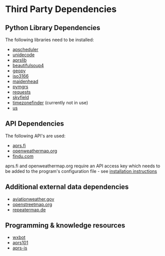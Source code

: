 # Third Party Dependencies

## Python Library Dependencies

The following libraries need to be installed:

- [apscheduler](https://github.com/agronholm/apscheduler)
- [unidecode](https://github.com/avian2/unidecode)
- [aprslib](https://github.com/rossengeorgiev/aprs-python)
- [beautifulsoup4](https://www.crummy.com/software/BeautifulSoup/)
- [geopy](https://github.com/geopy/geopy)
- [iso3166](https://github.com/deactivated/python-iso3166)
- [maidenhead](https://github.com/space-physics/maidenhead)
- [pymgrs](https://github.com/aydink/pymgrs)
- [requests](https://github.com/psf/requests)
- [skyfield](https://github.com/skyfielders/python-skyfield)
- [timezonefinder](https://github.com/MrMinimal64/timezonefinder) (currently not in use)
- [us](https://github.com/unitedstates/python-us)
  
## API Dependencies

The following API's are used:

- [aprs.fi](https://aprs.fi/page/api)
- [openweathermap.org](https://www.openweathermap.org)
- [findu.com](https://www.findu.com)

aprs.fi and openweathermap.org require an API access key which needs to be added to the program's configuration file - see [installation instructions](INSTALLATION.md)

## Additional external data dependencies

- [aviationweather.gov](https://www.aviationweather.gov)
- [openstreetmap.org](https://www.openstreetmap.org)
- [repeatermap.de](https://www.repeatermap.de)
  
## Programming & knowledge resources

- [wxbot](https://sites.google.com/site/ki6wjp/wxbot)
- [aprs101](http://www.aprs.org/doc/APRS101.PDF)
- [aprs-is](http://www.aprs-is.net/Default.aspx)
